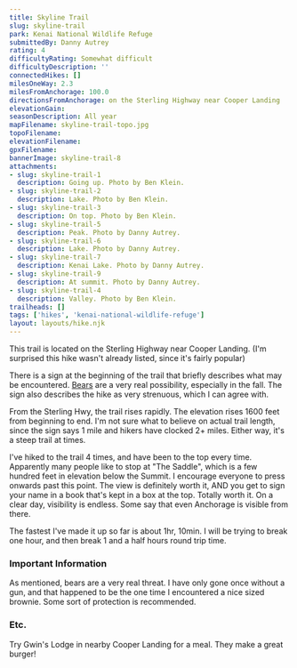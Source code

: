 ```yaml
---
title: Skyline Trail
slug: skyline-trail
park: Kenai National Wildlife Refuge
submittedBy: Danny Autrey
rating: 4
difficultyRating: Somewhat difficult
difficultyDescription: ''
connectedHikes: []
milesOneWay: 2.3
milesFromAnchorage: 100.0
directionsFromAnchorage: on the Sterling Highway near Cooper Landing
elevationGain: 
seasonDescription: All year
mapFilename: skyline-trail-topo.jpg
topoFilename: 
elevationFilename: 
gpxFilename: 
bannerImage: skyline-trail-8
attachments:
- slug: skyline-trail-1
  description: Going up. Photo by Ben Klein.
- slug: skyline-trail-2
  description: Lake. Photo by Ben Klein.
- slug: skyline-trail-3
  description: On top. Photo by Ben Klein.
- slug: skyline-trail-5
  description: Peak. Photo by Danny Autrey.
- slug: skyline-trail-6
  description: Lake. Photo by Danny Autrey.
- slug: skyline-trail-7
  description: Kenai Lake. Photo by Danny Autrey.
- slug: skyline-trail-9
  description: At summit. Photo by Danny Autrey.
- slug: skyline-trail-4
  description: Valley. Photo by Ben Klein.
trailheads: []
tags: ['hikes', 'kenai-national-wildlife-refuge']
layout: layouts/hike.njk
---
```

This trail is located on the Sterling Highway near Cooper Landing. (I'm surprised this hike wasn't already listed, since it's fairly popular)

There is a sign at the beginning of the trail that briefly describes what may be encountered. [Bears](http://alaskahikesearch.com/education/#bears) are a very real possibility, especially in the fall. The sign also describes the hike as very strenuous, which I can agree with.

From the Sterling Hwy, the trail rises rapidly. The elevation rises 1600 feet from beginning to end. I'm not sure what to believe on actual trail length, since the sign says 1 mile and hikers have clocked 2+ miles. Either way, it's a steep trail at times.

I've hiked to the trail 4 times, and have been to the top every time. Apparently many people like to stop at "The Saddle", which is a few hundred feet in elevation below the Summit. I encourage everyone to press onwards past this point. The view is definitely worth it, AND you get to sign your name in a book that's kept in a box at the top. Totally worth it. On a clear day, visibility is endless. Some say that even Anchorage is visible from there.

The fastest I've made it up so far is about 1hr, 10min. I will be trying to break one hour, and then break 1 and a half hours round trip time.

### Important Information

As mentioned, bears are a very real threat. I have only gone once without a gun, and that happened to be the one time I encountered a nice sized brownie. Some sort of protection is recommended.

### Etc.

Try Gwin's Lodge in nearby Cooper Landing for a meal. They make a great burger!